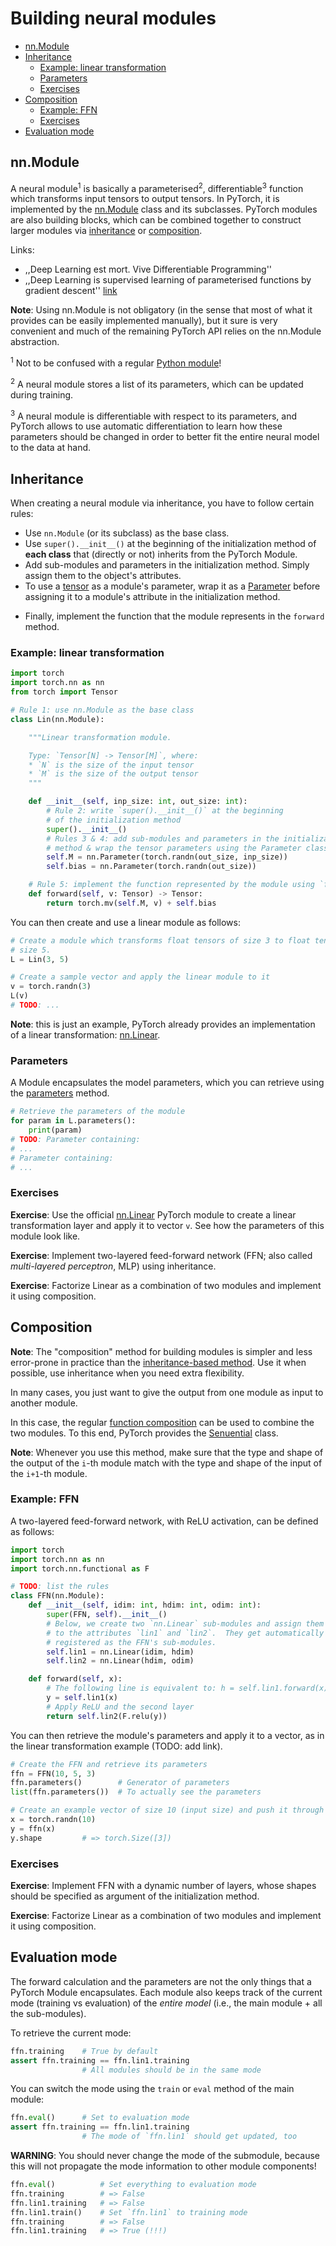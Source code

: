 # Building neural modules


<!-- START doctoc generated TOC please keep comment here to allow auto update -->
<!-- DON'T EDIT THIS SECTION, INSTEAD RE-RUN doctoc TO UPDATE -->


- [nn.Module](#nnmodule)
- [Inheritance](#inheritance)
  - [Example: linear transformation](#example-linear-transformation)
  - [Parameters](#parameters)
  - [Exercises](#exercises)
- [Composition](#composition)
  - [Example: FFN](#example-ffn)
  - [Exercises](#exercises-1)
- [Evaluation mode](#evaluation-mode)

<!-- END doctoc generated TOC please keep comment here to allow auto update -->


## nn.Module

A neural module<sup>1</sup> is basically a parameterised<sup>2</sup>,
differentiable<sup>3</sup> function which transforms input tensors to output
tensors.  In PyTorch, it is implemented by the [nn.Module][module] class and
its subclasses.  PyTorch modules are also building blocks, which can be
combined together to construct larger modules via [inheritance](#inheritance)
or [composition](#composition).

Links:
* ,,Deep Learning est mort. Vive Differentiable Programming''
* ,,Deep Learning is supervised learning of parameterised functions by gradient
  descent'' [link](https://www.signifytechnology.com/blog/2018/10/differentiable-functional-programming-by-noel-welsh)

**Note**: Using nn.Module is not obligatory (in the sense that most of what it
provides can be easily implemented manually), but it sure is very convenient
and much of the remaining PyTorch API relies on the nn.Module abstraction.

<!--
TODO: consider removing the "differentiable" word from the description above?
Maybe you want to mention that next time.
-->

<sup>1</sup> Not to be confused with a regular [Python
module](https://docs.python.org/3.8/tutorial/modules.html)!

<sup>2</sup> A neural module stores a list of its parameters, which can be
updated during training.

<sup>3</sup> A neural module is differentiable with respect to its parameters,
and PyTorch allows to use automatic differentiation to learn how these
parameters should be changed in order to better fit the entire neural model to
the data at hand.

## Inheritance

When creating a neural module via inheritance, you have to follow certain
rules:
* Use `nn.Module` (or its subclass) as the base class.
* Use `super().__init__()` at the beginning of the initialization method of
  **each class** that (directly or not) inherits from the PyTorch Module.
* Add sub-modules and parameters in the initialization method.  Simply assign them to the
  object's attributes.
* To use a [tensor](https://pytorch.org/docs/stable/tensors.html#torch.Tensor)
  as a module's parameter, wrap it as a
  [Parameter](https://pytorch.org/docs/master/nn.html#torch.nn.Parameter) before
  assigning it to a module's attribute in the initialization method.
<!--
  Then you can treat it as a sub-module and assign to an attribute in the
  initialization method.
-->
* Finally, implement the function that the module represents in the `forward`
  method.

<!--
**Warning**: Remember that the sub-modules should not be used as the base class!
-->

### Example: linear transformation

```python
import torch
import torch.nn as nn
from torch import Tensor

# Rule 1: use nn.Module as the base class
class Lin(nn.Module):

    """Linear transformation module.

    Type: `Tensor[N] -> Tensor[M]`, where:
    * `N` is the size of the input tensor
    * `M` is the size of the output tensor
    """

    def __init__(self, inp_size: int, out_size: int):
        # Rule 2: write `super().__init__()` at the beginning
        # of the initialization method
        super().__init__()
        # Rules 3 & 4: add sub-modules and parameters in the initialization
        # method & wrap the tensor parameters using the Parameter class
        self.M = nn.Parameter(torch.randn(out_size, inp_size))
        self.bias = nn.Parameter(torch.randn(out_size))

    # Rule 5: implement the function represented by the module using `forward`
    def forward(self, v: Tensor) -> Tensor:
        return torch.mv(self.M, v) + self.bias
```
You can then create and use a linear module as follows:
```python
# Create a module which transforms float tensors of size 3 to float tensors of
# size 5.
L = Lin(3, 5)

# Create a sample vector and apply the linear module to it
v = torch.randn(3)
L(v)
# TODO: ...
```

**Note**: this is just an example, PyTorch already provides an implementation
of a linear transformation: [nn.Linear][linear].

### Parameters

A Module encapsulates the model parameters, which you can retrieve using the
[parameters](https://pytorch.org/docs/1.6.0/generated/torch.nn.Module.html?highlight=parameters#torch.nn.Module.parameters)
method.
```python
# Retrieve the parameters of the module
for param in L.parameters():
    print(param)
# TODO: Parameter containing:
# ...
# Parameter containing:
# ...
```

### Exercises

**Exercise**: Use the official [nn.Linear][linear] PyTorch module to create a
linear transformation layer and apply it to vector `v`.  See how the parameters
of this module look like.

**Exercise**: Implement two-layered feed-forward network (FFN; also called
*multi-layered perceptron*, MLP) using inheritance.

**Exercise**: Factorize Linear as a combination of two modules and implement it
using composition.


## Composition

**Note**: The "composition" method for building modules is simpler and less
error-prone in practice than the [inheritance-based method](#inheritance).  Use
it when possible, use inheritance when you need extra flexibility.

In many cases, you just want to give the output from one module as input to
another module.
<!--(as in the [FFN example](#example_ffnmlp) above).
-->
In this case, the regular [function
composition](https://en.wikipedia.org/wiki/Function_composition) can be used to
combine the two modules.  To this end, PyTorch provides the
[Senuential][sequential] class.

**Note**: Whenever you use this method, make sure that the type and shape of
the output of the `i`-th module match with the type and shape of the input of
the `i+1`-th module.

### Example: FFN

A two-layered feed-forward network, with ReLU activation, can be defined as
follows:
```python
import torch
import torch.nn as nn
import torch.nn.functional as F

# TODO: list the rules
class FFN(nn.Module):
    def __init__(self, idim: int, hdim: int, odim: int):
        super(FFN, self).__init__()
        # Below, we create two `nn.Linear` sub-modules and assign them
        # to the attributes `lin1` and `lin2`.  They get automatically
        # registered as the FFN's sub-modules.
        self.lin1 = nn.Linear(idim, hdim)
        self.lin2 = nn.Linear(hdim, odim)

    def forward(self, x):
        # The following line is equivalent to: h = self.lin1.forward(x)
        y = self.lin1(x)
        # Apply ReLU and the second layer
        return self.lin2(F.relu(y))
```
You can then retrieve the module's parameters and apply it to a vector, as in
the linear transformation example (TODO: add link).
```python
# Create the FFN and retrieve its parameters
ffn = FFN(10, 5, 3)
ffn.parameters()        # Generator of parameters
list(ffn.parameters())  # To actually see the parameters

# Create an example vector of size 10 (input size) and push it through FFN
x = torch.randn(10)
y = ffn(x)
y.shape         # => torch.Size([3])
```

### Exercises

**Exercise**: Implement FFN with a dynamic number of layers, whose shapes
should be specified as argument of the initialization method.

**Exercise**: Factorize Linear as a combination of two modules and implement it
using composition.


## Evaluation mode

<!--
Keeping track of all the parameters of the neural model is not the only
function of nn.Module.  Another, and very important one, is the ability to
switch the entire model between two modes: training (default) and evaluation.
-->

The forward calculation and the parameters are not the only things that a
PyTorch Module encapsulates.  Each module also keeps track of the current mode
(training vs evaluation) of the *entire model* (i.e., the main module + all the
sub-modules).

To retrieve the current mode:
```python
ffn.training    # True by default
assert ffn.training == ffn.lin1.training
                # All modules should be in the same mode
```

You can switch the mode using the `train` or `eval` method of the main module:
```python
ffn.eval()      # Set to evaluation mode
assert ffn.training == ffn.lin1.training
                # The mode of `ffn.lin1` should get updated, too
```

**WARNING**: You should never change the mode of the submodule, because this
will not propagate the mode information to other module components!
```python
ffn.eval()          # Set everything to evaluation mode
ffn.training        # => False
ffn.lin1.training   # => False
ffn.lin1.train()    # Set `ffn.lin1` to training mode
ffn.training        # => False
ffn.lin1.training   # => True (!!!)
```

<!--
## Dropout
-->



[module]: https://pytorch.org/docs/1.6.0/generated/torch.nn.Module.html?highlight=module#torch.nn.Module "PyTorch neural module"
[linear]: https://pytorch.org/docs/1.6.0/generated/torch.nn.Linear.html?highlight=linear#torch.nn.Linear "Linear nn.Module"
[sequential]: https://pytorch.org/docs/1.6.0/generated/torch.nn.Sequential.html?highlight=sequential#torch.nn.Sequential "Sequential composition module"
